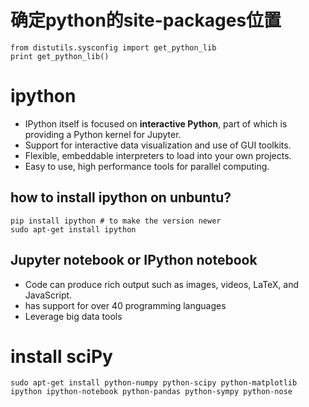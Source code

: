 # 确定python的site-packages位置
```
from distutils.sysconfig import get_python_lib
print get_python_lib()
```

# ipython
- IPython itself is focused on **interactive Python**, part of which is providing a Python kernel for Jupyter.
- Support for interactive data visualization and use of GUI toolkits.
- Flexible, embeddable interpreters to load into your own projects.
- Easy to use, high performance tools for parallel computing.

## how to install ipython on unbuntu?
```
pip install ipython # to make the version newer
sudo apt-get install ipython
```
## Jupyter notebook or IPython notebook
- Code can produce rich output such as images, videos, LaTeX, and JavaScript.
- has support for over 40 programming languages
- Leverage big data tools

# install sciPy
```
sudo apt-get install python-numpy python-scipy python-matplotlib ipython ipython-notebook python-pandas python-sympy python-nose
```